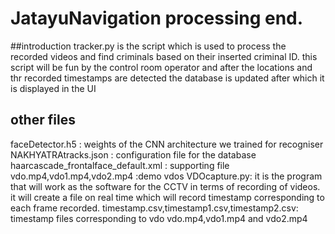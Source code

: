 # JatayuNavigation processing end.


##introduction
tracker.py is the script which is used to process the recorded videos and find criminals based on their inserted criminal ID. this script will be fun by the control room operator and after the locations and thr recorded timestamps are detected the database is updated after which it is displayed in the UI

## other files

faceDetector.h5 : weights of the CNN architecture we trained for recogniser
NAKHYATRAtracks.json : configuration file for the database
haarcascade_frontalface_default.xml : supporting file
vdo.mp4,vdo1.mp4,vdo2.mp4 :demo vdos
VDOcapture.py: it is the program that will work as the software for the CCTV in terms of recording of videos. it will create a file on real time which will record timestamp corresponding to each frame recorded.
timestamp.csv,timestamp1.csv,timestamp2.csv: timestamp files corresponding to vdo vdo.mp4,vdo1.mp4 and vdo2.mp4


